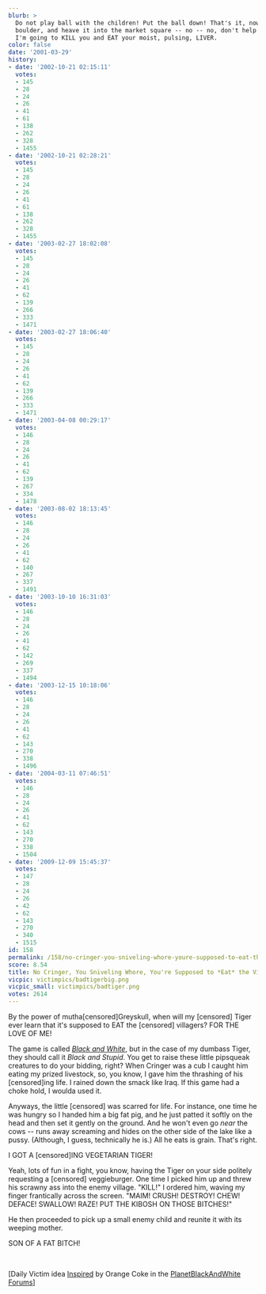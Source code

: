 ```yaml
---
blurb: >
  Do not play ball with the children! Put the ball down! That's it, now, pick up a
  boulder, and heave it into the market square -- no -- no, don't help the beggar.
  I'm going to KILL you and EAT your moist, pulsing, LIVER.
color: false
date: '2001-03-29'
history:
- date: '2002-10-21 02:15:11'
  votes:
  - 145
  - 28
  - 24
  - 26
  - 41
  - 61
  - 138
  - 262
  - 328
  - 1455
- date: '2002-10-21 02:28:21'
  votes:
  - 145
  - 28
  - 24
  - 26
  - 41
  - 61
  - 138
  - 262
  - 328
  - 1455
- date: '2003-02-27 18:02:08'
  votes:
  - 145
  - 28
  - 24
  - 26
  - 41
  - 62
  - 139
  - 266
  - 333
  - 1471
- date: '2003-02-27 18:06:40'
  votes:
  - 145
  - 28
  - 24
  - 26
  - 41
  - 62
  - 139
  - 266
  - 333
  - 1471
- date: '2003-04-08 00:29:17'
  votes:
  - 146
  - 28
  - 24
  - 26
  - 41
  - 62
  - 139
  - 267
  - 334
  - 1478
- date: '2003-08-02 18:13:45'
  votes:
  - 146
  - 28
  - 24
  - 26
  - 41
  - 62
  - 140
  - 267
  - 337
  - 1491
- date: '2003-10-10 16:31:03'
  votes:
  - 146
  - 28
  - 24
  - 26
  - 41
  - 62
  - 142
  - 269
  - 337
  - 1494
- date: '2003-12-15 10:18:06'
  votes:
  - 146
  - 28
  - 24
  - 26
  - 41
  - 62
  - 143
  - 270
  - 338
  - 1496
- date: '2004-03-11 07:46:51'
  votes:
  - 146
  - 28
  - 24
  - 26
  - 41
  - 62
  - 143
  - 270
  - 338
  - 1504
- date: '2009-12-09 15:45:37'
  votes:
  - 147
  - 28
  - 24
  - 26
  - 42
  - 62
  - 143
  - 270
  - 340
  - 1515
id: 158
permalink: /158/no-cringer-you-sniveling-whore-youre-supposed-to-eat-the-villagers/
score: 8.54
title: No Cringer, You Sniveling Whore, You're Supposed to *Eat* the Villagers!
vicpic: victimpics/badtigerbig.png
vicpic_small: victimpics/badtiger.png
votes: 2614
---
```


By the power of mutha\[censored\]Greyskull, when will my \[censored\]
Tiger ever learn that it's supposed to EAT the \[censored\] villagers?
FOR THE LOVE OF ME!

The game is called *[Black and
White](https://web.archive.org/web/20010329000000/http://www.planetblackandwhite.com/)*,
but in the case of my dumbass Tiger, they should call it *Black and
Stupid*. You get to raise these little pipsqueak creatures to do your
bidding, right? When Cringer was a cub I caught him eating my prized
livestock, so, you know, I gave him the thrashing of his \[censored\]ing
life. I rained down the smack like Iraq. If this game had a choke hold,
I woulda used it.

Anyways, the little \[censored\] was scarred for life. For instance, one
time he was hungry so I handed him a big fat pig, and he just patted it
softly on the head and then set it gently on the ground. And he won't
even go *near* the cows -- runs away screaming and hides on the other
side of the lake like a pussy. (Although, I guess, technically he is.)
All he eats is grain. That's right.

I GOT A \[censored\]ING VEGETARIAN TIGER!

Yeah, lots of fun in a fight, you know, having the Tiger on your side
politely requesting a \[censored\] veggieburger. One time I picked him
up and threw his scrawny ass into the enemy village. "KILL!" I ordered
him, waving my finger frantically across the screen. "MAIM! CRUSH!
DESTROY! CHEW! DEFACE! SWALLOW! RAZE! PUT THE KIBOSH ON THOSE BITCHES!"

He then proceeded to pick up a small enemy child and reunite it with its
weeping mother.

SON OF A FAT BITCH!

&nbsp;

\[Daily Victim idea
[Inspired](https://web.archive.org/web/20010329000000/http://www.forumplanet.com/planetblackandwhite/topic.asp?fid=1478&tid=34881)
by Orange Coke in the [PlanetBlackAndWhite
Forums](https://web.archive.org/web/20010329000000/http://www.forumplanet.com/planetblackandwhite/)\]